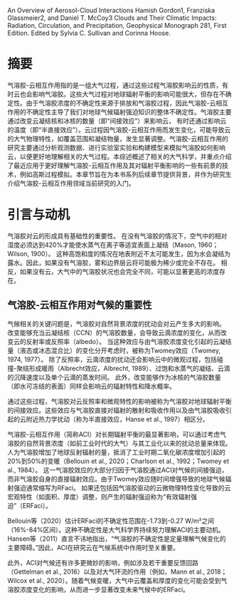 An Overview of Aerosol-Cloud Interactions
Hamish Gordon1, Franziska Glassmeier2, and Daniel T. McCoy3
Clouds and Their Climatic Impacts: Radiation, Circulation, and Precipitation, Geophysical Monograph 281, First Edition.
Edited by Sylvia C. Sullivan and Corinna Hoose.
# 摘要
气溶胶-云相互作用指的是一组大气过程，通过这些过程气溶胶影响云的性质，有时云也会影响气溶胶。这些大气过程对地球辐射平衡的影响可能很大，但存在不确定性。由于气溶胶浓度的不确定性来源于排放和气溶胶过程，因此气溶胶-云相互作用的不确定性主导了我们对地球气候辐射强迫知识的整体不确定性。气溶胶主要通过改变云凝结核和冰核的数量（即“间接效应”）来影响云， 有时还通过影响云的温度（即“半直接效应”）。云过程因气溶胶-云相互作用而发生变化，可能导致云的大气物理特性，如覆盖范围和凝结物量，发生显著调整。气溶胶-云相互作用的研究主要通过分析观测数据、进行实验室实验和构建模型来模拟气溶胶如何影响云，以便更好地理解相关的大气过程。本综述概述了相关的大气科学，并重点介绍了最近应用于更好理解气溶胶-云相互作用及其对辐射平衡影响的一些有前景的技术，例如高斯过程模拟。本章节旨在为本书系列后续章节提供背景，并作为研究生介绍气溶胶-云相互作用领域当前研究的入门。
# 引言与动机
气溶胶对云的形成具有基础性的重要性。
在没有气溶胶的情况下，空气中的相对湿度必须达到420%才能使水蒸气在离子等适宜表面上凝结（Mason, 1960；Wilson, 1900）。
这种高饱和度的情况在地表附近不太可能发生，因为水会凝结为露水。因此，如果没有气溶胶，雾和边界层云将可能极为稀少或完全不存在。
相反，如果没有云，大气中的气溶胶状况也会完全不同，可能以显著更高的浓度存在。
## 气溶胶-云相互作用对气候的重要性
气候相关的关键问题是，气溶胶对自然背景浓度的扰动会对云产生多大的影响。
改变能够充当云凝结核（CCN）的气溶胶数量，会导致云滴浓度的变化，从而改变云的反射率或反照率（albedo）。
当这种效应与由气溶胶浓度变化引起的云凝结量（液态或冰态混合比）的变化分开考虑时，被称为Twomey效应（Twomey, 1974, 1977）。
除了反照率，云滴浓度的扰动还会影响云中的微观过程，包括碰撞-聚结形成暖雨（Albrecht效应，Albrecht, 1989）、过饱和水蒸气的凝结、云滴的沉降速度以及单个云滴的蒸发时间。
此外，改变能够作为冰核的气溶胶数量（即水可冻结的表面）同样会影响云的辐射特性和降水概率。

通过这些过程，气溶胶对云反照率和微观特性的影响被称为气溶胶对地球辐射平衡的间接效应。这些效应与气溶胶直接对辐射的散射和吸收作用以及由气溶胶吸收引起的云附近热力学扰动（称为半直接效应，Hanse et al., 1997）相区分。

气溶胶-云相互作用（简称ACI）对长期辐射平衡的最显著影响，可以通过考虑气溶胶的自然背景浓度（如前工业时代的大气）与其工业化以来的扰动总量来体现。
人为气溶胶增加了地球反射辐射的量，抵消了工业时期二氧化碳浓度增加引起的20%到50%的变暖（Bellouin et al., 2020；Charlson et al., 1992；Twomey et al., 1984）。
这一气溶胶效应的大部分归因于气溶胶通过ACI对气候的间接强迫，而非气溶胶自身的直接辐射效应。由于Twomey效应随时间增强导致的地球气候辐射强迫通常缩写为RFaci。
如果还包括因气溶胶驱动的云微物理特性变化导致的云宏观特性（如面积、厚度）调整，则产生的辐射强迫称为“有效辐射强迫”（ERFaci）。

Bellouin等（2020）估计ERFaci的不确定性范围在-1.73到-0.27 W/m²之间（16%-84%区间）。这种不确定性是大气科学界持续努力理解ACI的主要动机。
Hansen等（2011）直言不讳地指出，“气溶胶的不确定性是定量理解气候变化的主要障碍。”因此，ACI在研究云在气候系统中作用时至关重要。

此外，ACI对气候还有许多更微妙的影响，例如涉及若干重要反馈回路（Gettelman et al., 2016）以及对大气环流的作用（例如，Mann et al., 2018；Wilcox et al., 2020）。随着气候变暖，大气中云覆盖和厚度的变化可能会受到气溶胶浓度变化的影响，从而进一步显著改变未来气候中的ERFaci。